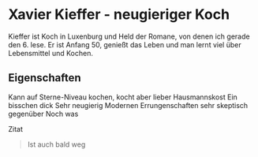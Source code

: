 # Xavier Kieffer - neugieriger Koch

Kieffer ist Koch in Luxenburg und Held der Romane, von denen ich gerade den 6. lese. Er ist Anfang 50, genießt das Leben und man lernt viel über Lebensmittel und Kochen.

## Eigenschaften

Kann auf Sterne-Niveau kochen, kocht aber lieber Hausmannskost
Ein bisschen dick
Sehr neugierig
Modernen Errungenschaften sehr skeptisch gegenüber
Noch was

Zitat

> Ist auch bald weg


